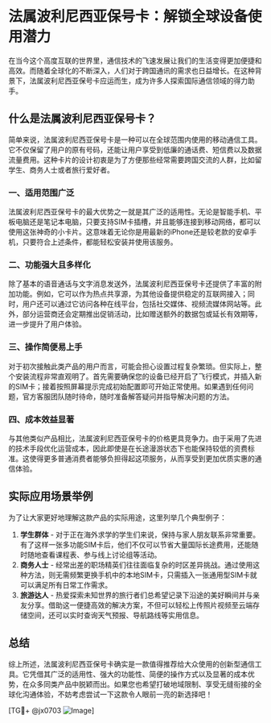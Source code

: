 # 法属波利尼西亚保号卡：解锁全球设备使用潜力

在当今这个高度互联的世界里，通信技术的飞速发展让我们的生活变得更加便捷和高效。而随着全球化的不断深入，人们对于跨国通讯的需求也日益增长。在这种背景下，法属波利尼西亚保号卡应运而生，成为许多人探索国际通信领域的得力助手。

## 什么是法属波利尼西亚保号卡？

简单来说，法属波利尼西亚保号卡是一种可以在全球范围内使用的移动通信工具。它不仅保留了用户的原有号码，还能让用户享受到低廉的通话费、短信费以及数据流量费用。这种卡片的设计初衷是为了方便那些经常需要跨国交流的人群，比如留学生、商务人士或者旅行爱好者。

### 一、适用范围广泛

法属波利尼西亚保号卡的最大优势之一就是其广泛的适用性。无论是智能手机、平板电脑还是笔记本电脑，只要支持SIM卡插槽，并且能够连接到移动网络，都可以使用这张神奇的小卡片。这意味着无论你是用最新的iPhone还是较老款的安卓手机，只要符合上述条件，都能轻松安装并使用该服务。

### 二、功能强大且多样化

除了基本的语音通话与文字消息发送外，法属波利尼西亚保号卡还提供了丰富的附加功能。例如，它可以作为热点共享源，为其他设备提供稳定的互联网接入；同时，用户还可以通过它访问各种在线平台，包括社交媒体、视频流媒体网站等。此外，部分运营商还会定期推出促销活动，比如赠送额外的数据包或延长有效期等，进一步提升了用户体验。

### 三、操作简便易上手

对于初次接触此类产品的用户而言，可能会担心设置过程复杂繁琐。但实际上，整个安装流程非常直观明了。首先需要确保您的设备已经开启了飞行模式，并插入新的SIM卡；接着按照屏幕提示完成初始配置即可开始正常使用。如果遇到任何问题，官方客服团队随时待命，随时准备解答疑问并指导解决问题的方法。

### 四、成本效益显著

与其他类似产品相比，法属波利尼西亚保号卡的价格更具竞争力。由于采用了先进的技术手段优化运营成本，因此即使是在长途漫游状态下也能保持较低的资费标准。这使得更多普通消费者能够负担得起这项服务，从而享受到更加优质实惠的通信体验。

## 实际应用场景举例

为了让大家更好地理解这款产品的实际用途，这里列举几个典型例子：

1. **学生群体** - 对于正在海外求学的学生们来说，保持与家人朋友联系非常重要。有了这样一张多功能SIM卡后，他们不仅可以节省大量国际长途费用，还能随时随地查看课程表、参与线上讨论组等活动。
2. **商务人士** - 经常出差的职场精英们往往面临复杂的时区差异挑战。通过使用这种方法，则无需频繁更换手机中的本地SIM卡，只需插入一张通用型SIM卡就可以满足所有日常工作需求。
3. **旅游达人** - 热爱探索未知世界的旅行者们总希望记录下沿途的美好瞬间并与亲友分享。借助这一便捷高效的解决方案，不但可以轻松上传照片视频至云端存储空间，还可以实时查询天气预报、导航路线等实用信息。

## 总结

综上所述，法属波利尼西亚保号卡确实是一款值得推荐给大众使用的创新型通信工具。它凭借其广泛的适用性、强大的功能性、简便的操作方式以及显著的成本优势，在众多同类产品中脱颖而出。如果您也希望打破地域限制、享受无缝衔接的全球化沟通体验，不妨考虑尝试一下这款令人眼前一亮的新选择吧！

[TG💪+ @jx0703 ![Image](https://github.com/user-attachments/assets/dbca1d08-cadb-493c-b0ec-ad6f7a83f270)]